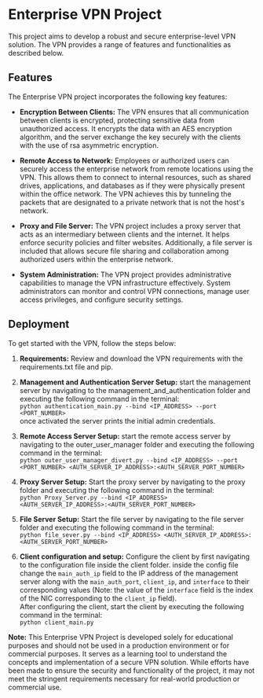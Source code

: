 # Enterprise VPN Project

This project aims to develop a robust and secure enterprise-level VPN solution. The VPN provides a range of features and functionalities as described below.

## Features

The Enterprise VPN project incorporates the following key features:

- **Encryption Between Clients:** The VPN ensures that all communication between clients is encrypted, protecting sensitive data from unauthorized access. It encrypts the data with an AES encryption algorithm, and the server exchange the key securely with the clients with the use of rsa asymmetric encryption.

- **Remote Access to Network:** Employees or authorized users can securely access the enterprise network from remote locations using the VPN. This allows them to connect to internal resources, such as shared drives, applications, and databases as if they were physically present within the office network. The VPN achieves this by tunneling the packets that are designated to a private network that is not the host's network. 

- **Proxy and File Server:** The VPN project includes a proxy server that acts as an intermediary between clients and the internet. It helps enforce security policies and filter websites. Additionally, a file server is included that allows secure file sharing and collaboration among authorized users within the enterprise network.

- **System Administration:** The VPN project provides administrative capabilities to manage the VPN infrastructure effectively. System administrators can monitor and control VPN connections, manage user access privileges, and configure security settings.

## Deployment

To get started with the  VPN, follow the steps below:

1. **Requirements:** Review and download the VPN requirements with the requirements.txt file and pip.

2. **Management and Authentication Server Setup:** start the management server by navigating to the management_and_authentication folder and executing the following command in the terminal: <br> `python authentication_main.py --bind <IP_ADDRESS> --port <PORT_NUMBER>` <br> once activated the server prints the initial admin credentials.

3. **Remote Access Server Setup:** start the remote access server by navigating to the outer_user_manager folder and executing the following command in the terminal: <br> `python outer_user_manager_divert.py --bind <IP_ADDRESS> --port <PORT_NUMBER> <AUTH_SERVER_IP_ADDRESS>:<AUTH_SERVER_PORT_NUMBER>`

4. **Proxy Server Setup:** Start the proxy server by navigating to the proxy folder and executing the following command in the terminal: <br> `python Proxy_Server.py --bind <IP_ADDRESS> <AUTH_SERVER_IP_ADDRESS>:<AUTH_SERVER_PORT_NUMBER>`

5. **File Server Setup:** Start the file server by navigating to the file server folder and executing the following command in the terminal: <br> `python file_sever.py --bind <IP_ADDRESS> <AUTH_SERVER_IP_ADDRESS>:<AUTH_SERVER_PORT_NUMBER>`

6. **Client configuration and setup:** Configure the client by first navigating to the configuration file inside the client folder. inside the config file change the `main_auth_ip` field to the IP address of the management server along with the `main_auth_port`, `client_ip`, and `interface` to their corresponding values (Note: the value of the `interface` field is the index of the NIC corresponding to the `client_ip` field).<br>After configuring the client, start the client by executing the following command in the terminal:<br>`python client_main.py`


**Note:** This Enterprise VPN Project is developed solely for educational purposes and should not be used in a production environment or for commercial purposes. It serves as a learning tool to understand the concepts and implementation of a secure VPN solution. While efforts have been made to ensure the security and functionality of the project, it may not meet the stringent requirements necessary for real-world production or commercial use.
